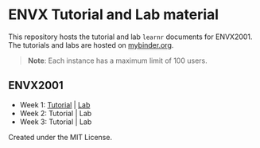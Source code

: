 # ENVX Tutorial and Lab material

This repository hosts the tutorial and lab `learnr` documents for ENVX2001. The
tutorials and labs are hosted on [mybinder.org](https://mybinder.org/).

> **Note**: Each instance has a maximum limit of 100 users.

## ENVX2001

<!-- shiny/test1: [![Binder](http://mybinder.org/badge_logo.svg)](http://mybinder.org/v2/gh/syoh/learnr-tutorial/master?urlpath=shiny/test1/) -->

- Week 1:
  [Tutorial](https://mybinder.org/v2/gh/januarharianto/learnr-envx/main?urlpath=shiny/envx2001/week01/tut/)
  |
  [Lab](https://mybinder.org/v2/gh/januarharianto/learnr-envx/main?urlpath=shiny/envx2001/week01/w1lab/)
- Week 2: Tutorial | Lab
- Week 3: Tutorial | Lab

Created under the MIT License.
